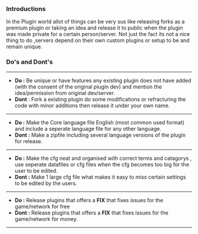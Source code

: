 ### Introductions
In the Plugin world allot of things can be very sus like releasing forks as a premium plugin or taking an idea and release it to public when
the plugin was made private for a certain person/server.
Not just the fact its not a nice thing to do ,servers depend on their own custom plugins or setup to be and remain unique.
### Do's and Dont's
---
* **Do :** Be unique or have features any existing plugin does not have added (with the consent of the original plugin dev) and mention the idea/permission from original dev/server.
* **Dont** : Fork a existing plugin do some modifications or refracturing the code with minor additions then release it under your own name.
---
* **Do :** Make the Core language file English (most common used format) and include a seperate language file for any other language.
* **Dont :** Make a zipfile including several language versions of the plugin for release.
---
* **Do :** Make the cfg neat and organised with correct terms and catagorys , use seperate datafiles or cfg files when the cfg becomes too big for the user to be edited.
* **Dont :** Make 1 large cfg file what makes it easy to miss certain settings to be edited by the users.
---
* **Do :** Release plugins that offers a **FIX** that fixes issues for the game/network for free
* **Dont :** Release plugins that offers a **FIX** that fixes issues for the game/network for money.
---
